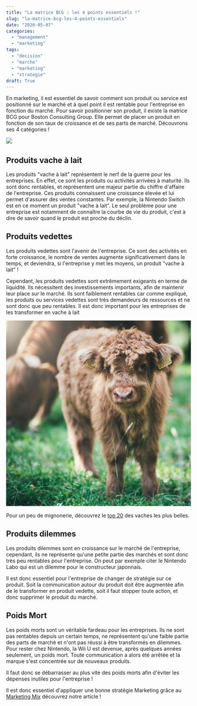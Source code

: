 ```yaml
---
title: "La matrice BCG : les 4 points essentiels !"
slug: "la-matrice-bcg-les-4-points-essentiels"
date: "2020-05-07"
categories: 
  - "management"
  - "marketing"
tags: 
  - "decision"
  - "marche"
  - "marketing"
  - "strategie"
draft: True
---
```


En marketing, il est essentiel de savoir comment son produit ou service est positionné sur le marché et à quel point il est rentable pour l'entreprise en fonction du marché. Pour savoir positionner son produit, il existe la matrice BCG pour Boston Consulting Group. Elle permet de placer un produit en fonction de son taux de croissance et de ses parts de marché. Découvrons ses 4 catégories !

![](Copie-de-Copie-de-Notoriété.png)

## Produits vache à lait

Les produits "vache à lait" représentent le nerf de la guerre pour les entreprises. En effet, ce sont les produits ou activités arrivées à maturité. Ils sont donc rentables, et représentent une majeur partie du chiffre d'affaire de l'entreprise. Ces produits connaissent une croissance élevée et lui permet d'assurer des ventes constantes. Par exemple, la Nintendo Switch est en ce moment un produit "vache à lait". Le seul problème pour une entreprise est notamment de connaître la courbe de vie du produit, c'est à dire de savoir quand le produit est proche du déclin.

## Produits vedettes

Les produits vedettes sont l'avenir de l'entreprise. Ce sont des activités en forte croissance, le nombre de ventes augmente significativement dans le temps, et deviendra, si l'entreprise y met les moyens, un produit "vache à lait" !

Cependant, les produits vedettes sont extrêmement exigeants en terme de liquidité. Ils nécessitent des investissements importants, afin de maintenir leur place sur le marché. Ils sont faiblement rentables car comme expliqué, les produits ou services vedettes sont très demandeurs de ressources et ne sont donc que peu rentables. Il est donc important pour les entreprises de les transformer en vache à lait

![](animal-calf-close-up-countryside-590497-1-1024x1024.jpg)

Pour un peu de mignonerie, découvrez le [top 20](https://www.futura-sciences.com/planete/photos/campagne-plus-belles-races-vaches-20-photos-1348/) des vaches les plus belles.

## Produits dilemmes

Les produits dilemmes sont en croissance sur le marché de l'entreprise, cependant, ils ne représente qu'une petite partie des marchés et sont donc très peu rentables pour l'entreprise. On peut par exemple citer le Nintendo Labo qui est un dilemme pour le constructeur japonnais.

Il est donc essentiel pour l'entreprise de changer de stratégie sur ce produit. Soit la communication autour du produit doit être augmentée afin de le transformer en produit vedette, soit il faut stopper toute action, et donc supprimer le produit du marché.

## Poids Mort

Les poids morts sont un véritable fardeau pour les entreprises. Ils ne sont pas rentables depuis un certain temps, ne représentent qu'une faible partie des parts de marché et n'ont pas réussi à être transformés en dilemmes. Pour rester chez Nintendo, la Wii U est devenue, après quelques années seulement, un poids mort. Toute communication a alors été arrêtée et la marque s'est concentrée sur de nouveaux produits.

Il faut donc se débarrasser au plus vite des poids morts afin d'éviter les dépenses inutiles pour l'entreprise !

Il est donc essentiel d'appliquer une bonne stratégie Marketing grâce au [Marketing Mix](https://keskec.fr/marketing/elouan/417/) découvrez notre article !

